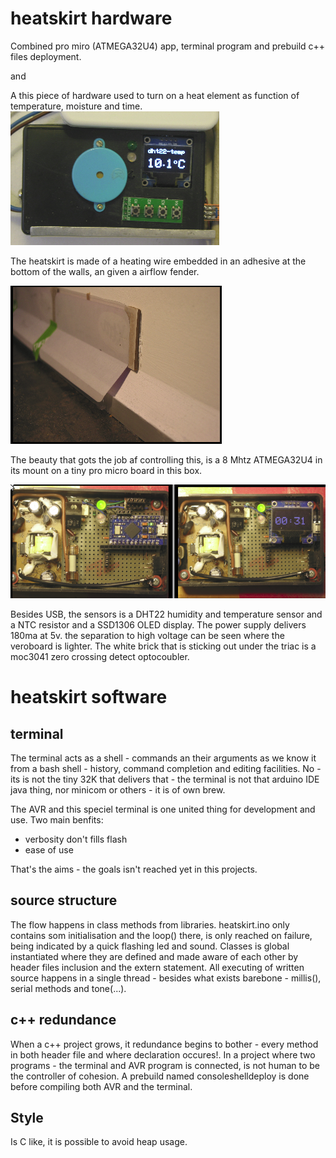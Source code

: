 # heatskirt hardware
Combined pro miro (ATMEGA32U4) app, terminal program and prebuild c++ files deployment.

and

A this piece of hardware used to turn on a heat element as function of temperature, moisture and time.
![heatcontroller](https://github.com/bvirk/heatskirt/blob/main/img/heatcontroller.png)

The heatskirt is made of a heating wire embedded in an adhesive at the bottom of the walls, an given a airflow fender.

![fender](https://github.com/bvirk/heatskirt/blob/main/img/fender.png)

The beauty that gots the job af controlling this, is a 8 Mhtz ATMEGA32U4 in its  mount on a tiny pro micro board in this box.

![promicro](https://github.com/bvirk/heatskirt/blob/main/img/promicro.png)

Besides USB, the sensors is a DHT22 humidity and temperature sensor and a NTC resistor and a SSD1306 OLED display. The power supply delivers 180ma at 5v. the separation to high voltage can be seen where the veroboard is lighter. The white brick that is sticking out under the triac is a moc3041 zero crossing detect optocoubler.

# heatskirt software

## terminal

The terminal acts as a shell - commands an their arguments as we know it from a bash shell - history, command completion and editing facilities. No - its is not the tiny 32K that delivers that - the terminal is not that arduino IDE java thing, nor minicom or others - it is of own brew.

The AVR and this speciel terminal is one united thing for development and use. Two main benfits:

- verbosity don't fills flash
- ease of use

That's the aims - the goals isn't reached yet in this projects.

## source structure

The flow happens in class methods from libraries. heatskirt.ino only contains som initialisation and the loop() there, is only reached on failure, being indicated by a quick flashing led and sound.
Classes is global instantiated where they are defined and made aware of each other by header files inclusion and the extern statement.
All executing of written source  happens in a single thread - besides what exists barebone - millis(), serial methods and tone(...).

## c++ redundance

When a c++ project grows, it redundance begins to bother - every method in both header file and where declaration occures!. In a project where two programs - the terminal and AVR program is connected, is not human to be the controller of cohesion. A prebuild named consoleshelldeploy is done before compiling both AVR and the terminal.


## Style

Is C like, it is possible to avoid heap usage.
